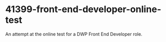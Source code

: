 # 41399-front-end-developer-online-test
An attempt at the online test for a DWP Front End Developer role.
